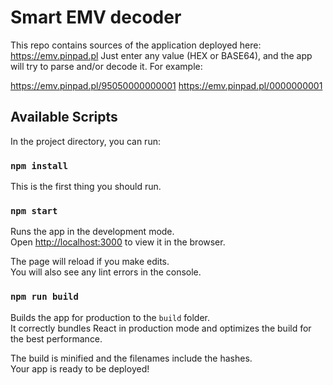 # Smart EMV decoder

This repo contains sources of the application deployed here: https://emv.pinpad.pl
Just enter any value (HEX or BASE64), and the app will try to parse and/or decode it.
For example:

 https://emv.pinpad.pl/95050000000001
 https://emv.pinpad.pl/0000000001


## Available Scripts


In the project directory, you can run:

### `npm install`

This is the first thing you should run.

### `npm start`

Runs the app in the development mode.\
Open [http://localhost:3000](http://localhost:3000) to view it in the browser.

The page will reload if you make edits.\
You will also see any lint errors in the console.

### `npm run build`

Builds the app for production to the `build` folder.\
It correctly bundles React in production mode and optimizes the build for the best performance.

The build is minified and the filenames include the hashes.\
Your app is ready to be deployed!

